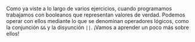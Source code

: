 Como ya viste a lo largo de varios ejercicios, cuando programamos trabajamos con booleanos que representan valores de verdad. Podemos operar con ellos mediante lo que se denominan operadores lógicos, como la conjunción `&&` y la disyunción `||`. ¡Vamos a aprender un poco más sobre ellos!
